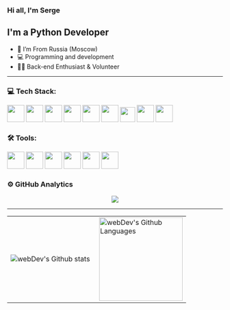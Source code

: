 ### Hi all, I'm Serge

## I'm a Python Developer

- 📍 I’m From Russia (Moscow)
- 💻 Programming and development
- 👨‍💻 Back-end Enthusiast & Volunteer

---

### 💻 Tech Stack:
<div>

<img src="https://cdn.jsdelivr.net/gh/devicons/devicon@latest/icons/python/python-original-wordmark.svg" width="40" height="40" />
<img src="https://cdn.jsdelivr.net/gh/devicons/devicon@latest/icons/postgresql/postgresql-original-wordmark.svg" width="40" height="40" />
<img src="https://cdn.jsdelivr.net/gh/devicons/devicon@latest/icons/django/django-plain-wordmark.svg" width="40" height="40" />
<img src="https://cdn.jsdelivr.net/gh/devicons/devicon@latest/icons/fastapi/fastapi-plain-wordmark.svg" width="40" height="40" />
<img src="https://cdn.jsdelivr.net/gh/devicons/devicon@latest/icons/djangorest/djangorest-line-wordmark.svg" width="40" height="40" />
<img src="https://cdn.jsdelivr.net/gh/devicons/devicon@latest/icons/sqlalchemy/sqlalchemy-original.svg" width="40" height="40" />
<img src="https://cdn.jsdelivr.net/gh/devicons/devicon@latest/icons/poetry/poetry-original.svg" width="35" height="35" />
<img src="https://cdn.jsdelivr.net/gh/devicons/devicon@latest/icons/pytest/pytest-original-wordmark.svg" width="40" height="40" />
<img src="https://cdn.jsdelivr.net/gh/devicons/devicon@latest/icons/postman/postman-original.svg" width="40" height="40" />

</div>

### 🛠 Tools:
<div>

<img src="https://cdn.jsdelivr.net/gh/devicons/devicon@latest/icons/pycharm/pycharm-original.svg" width="40" height="40" />
<img src="https://cdn.jsdelivr.net/gh/devicons/devicon@latest/icons/linux/linux-original.svg" width="40" height="40" />
<img src="https://cdn.jsdelivr.net/gh/devicons/devicon@latest/icons/github/github-original-wordmark.svg" width="40" height="40" />
<img src="https://cdn.jsdelivr.net/gh/devicons/devicon@latest/icons/bash/bash-original.svg" width="40" height="40" />
<img src="https://cdn.jsdelivr.net/gh/devicons/devicon@latest/icons/docker/docker-original-wordmark.svg" width="40" height="40" />
<img src="https://cdn.jsdelivr.net/gh/devicons/devicon@latest/icons/redis/redis-original-wordmark.svg" width="40" height="40" />

</div>


### ⚙️ GitHub Analytics

<p align="center">

<img align="center" src="http://github-profile-summary-cards.vercel.app/api/cards/profile-details?username=Conqerorior&theme=github" />

</p>

---

<table>
  <tr>
    <td>
      <img align="left" src="https://github-readme-streak-stats.herokuapp.com/?user=Conqerorior&theme=github" alt="webDev's Github stats" />
    </td>
    <td>
      <img height="195px" align="right" alt="webDev's Github Languages" src="https://github-readme-stats-eight-theta.vercel.app/api/top-langs/?username=Conqerorior&theme=github&layout=compact" />
    </td>
  </tr>
</table>
